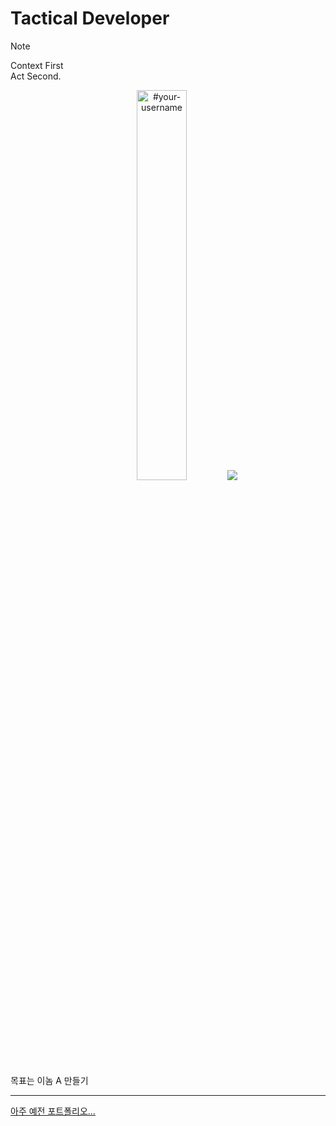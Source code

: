 # Tactical Developer

> [!NOTE]
> Context First   
> Act Second.

<div align="center">
  <img width="40%" src="https://github-readme-stats.vercel.app/api/top-langs?username=VVSOGI&show_icons=true&theme=dracula&title_color=ff8000&text_color=ffffff&bg_color=6a6a6a&locale=en&layout=compact&hide_border=true" alt="#your-username" /> 
  <img src="https://github-readme-stats.vercel.app/api?username=VVSOGI&show_icons=true&theme=gruvbox" />
</div>

목표는 이놈 A 만들기

---
[아주 예전 포트폴리오...](https://vvsogi-portfolio.netlify.app)
